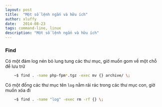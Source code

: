 ```yaml
---
layout: post
title:  "Một số lệnh ngắn và hữu ích"
author: xluffy
date:   2014-08-23
tags: command-line, linux
description: "Một số lệnh ngắn và hữu ích"
---
```


### Find

Có một đám log nén bỏ lung tung các thư mục, giờ muốn gom về một chỗ để lưu trữ

```bash
	~$ find . -name php-fpm*.tgz -exec mv {} archive/ \;
```

Có một đống các thư mục tên `log` nằm rải rác trong các thư mục con, giờ muốn xóa đi

```bash
	~$ find . -name "log" -exec rm -rf {} \;
```